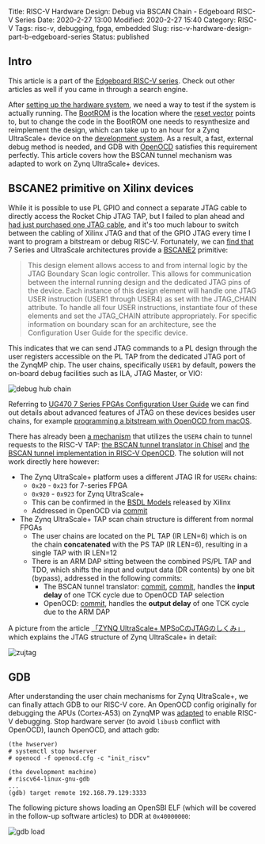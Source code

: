 Title: RISC-V Hardware Design: Debug via BSCAN Chain - Edgeboard RISC-V Series
Date: 2020-2-27 13:00
Modified: 2020-2-27 15:40
Category: RISC-V
Tags: risc-v, debugging, fpga, embedded
Slug: risc-v-hardware-design-part-b-edgeboard-series
Status: published

## Intro

This article is a part of the [Edgeboard RISC-V series]({filename}edgeboard-series.md).  Check out other articles as well if you came in through a search engine.

After [setting up the hardware system]({filename}risc-v-hardware-design-part-a.md), we need a way to test if the system is actually running.  The [BootROM](https://github.com/KireinaHoro/rocket-zynqmp/tree/master/bootrom) is the location where the [reset vector](https://github.com/KireinaHoro/rocket-zynqmp/blob/master/src/main/scala/Configs.scala#L50) points to, but to change the code in the BootROM one needs to resynthesize and reimplement the design, which can take up to an hour for a Zynq UltraScale+ device on the [development system]({filename}dev-system-setup.md).  As a result, a fast, external debug method is needed, and GDB with [OpenOCD](https://github.com/riscv/riscv-openocd) satisfies this requirement perfectly.  This article covers how the BSCAN tunnel mechanism was adapted to work on Zynq UltraScale+ devices.

## BSCANE2 primitive on Xilinx devices

While it is possible to use PL GPIO and connect a separate JTAG cable to directly access the Rocket Chip JTAG TAP, but I failed to plan ahead and [had just purchased one JTAG cable]({filename}zu3eg-purchase.md), and it's too much labour to switch between the cabling of Xilinx JTAG and that of the GPIO JTAG every time I want to program a bitstream or debug RISC-V.  Fortunately, we can [find that](https://www.xilinx.com/support/documentation/sw_manuals/xilinx2018_1/ug974-vivado-ultrascale-libraries.pdf) 7 Series and UltraScale architectures provide a [BSCANE2](https://forums.xilinx.com/t5/Other-FPGA-Architecture/BSCANE2-documentation/td-p/354185) primitive:

> This design element allows access to and from internal logic by the JTAG Boundary Scan logic controller. This allows for communication between the internal running design and the dedicated JTAG pins of the device. Each instance of this design element will handle one JTAG USER instruction (USER1 through USER4) as set with the JTAG_CHAIN attribute.
> To handle all four USER instructions, instantiate four of these elements and set the JTAG_CHAIN
attribute appropriately.
> For specific information on boundary scan for an architecture, see the Configuration User
Guide for the specific device.

This indicates that we can send JTAG commands to a PL design through the user registers accessible on the PL TAP from the dedicated JTAG port of the ZynqMP chip.  The user chains, specifically `USER1` by default, powers the on-board debug facilities such as ILA, JTAG Master, or VIO:

![debug hub chain]({filename}/images/debug-hub-user-chain.png)

Referring to [UG470 7 Series FPGAs Configuration User Guide](https://www.xilinx.com/support/documentation/user_guides/ug470_7Series_Config.pdf) we can find out details about advanced features of JTAG on these devices besides user chains, for example [programming a bitstream with OpenOCD from macOS](https://jiege.ch/hardware/2020/02/09/program-artix7-on-macos/).

There has already been [a mechanism](https://jiege.ch/hardware/2020/02/09/rocket-chip-bscan-analysis/) that utilizes the `USER4` chain to tunnel requests to the RISC-V TAP: [the BSCAN tunnel translator in Chisel](https://github.com/sequencer/rocket-playground/blob/master/playground/src/fpga/FPGA.scala#L39) and [the BSCAN tunnel implementation in RISC-V OpenOCD](https://github.com/riscv/riscv-openocd/blob/7cb8843794a258380b7c37509e5c693977675b2a/src/target/riscv/riscv.c#L361).  The solution will not work directly here however:

- The Zynq UltraScale+ platform uses a different JTAG IR for `USERx` chains:
    - `0x20` - `0x23` for 7-series FPGA
    - `0x920` - `0x923` for Zynq UltraScale+
    - This can be confirmed in the [BSDL Models](https://www.xilinx.com/support/download/index.html/content/xilinx/en/downloadNav/device-models/bsdl-models/zynq-ultrascale-plus-mpsoc.html) released by Xilinx
    - Addressed in OpenOCD via [commit](https://github.com/KireinaHoro/riscv-openocd/commit/cb7f6be16f56a62fc1bdafe0030862e42446e6b2)
- The Zynq UltraScale+ TAP scan chain structure is different from normal FPGAs
    - The user chains are located on the PL TAP (IR LEN=6) which is on the chain __concatenated__ with the PS TAP (IR LEN=6), resulting in a single TAP with IR LEN=12
    - There is an ARM DAP sitting between the combined PS/PL TAP and TDO, which shifts the input and output data (DR contents) by one bit (bypass), addressed in the following commits:
        - The BSCAN tunnel translator: [commit](https://github.com/KireinaHoro/rocket-zynqmp/commit/29b176484089042058a6d3fd6b22e63f9c8b32c8), [commit](https://github.com/KireinaHoro/rocket-zynqmp/commit/ce6a810722530894ff2f9f38efb6ed26386f1fb5), handles the __input delay__ of one TCK cycle due to OpenOCD TAP selection
        - OpenOCD: [commit](https://github.com/KireinaHoro/riscv-openocd/commit/11238e1eb4ecb883ee36fcf24668187c782ade5a), handles the __output delay__ of one TCK cycle due to the ARM DAP

A picture from the article [「ZYNQ UltraScale+ MPSoCのJTAGのしくみ」](http://nahitafu.cocolog-nifty.com/nahitafu/2018/10/zynq-ultrasca-1.html), which explains the JTAG structure of Zynq UltraScale+ in detail:

![zujtag]({filename}/images/zujtag-nahitafu.png)

## GDB

After understanding the user chain mechanisms for Zynq UltraScale+, we can finally attach GDB to our RISC-V core.  An OpenOCD config originally for debugging the APUs (Cortex-A53) on ZynqMP was [adapted](https://github.com/KireinaHoro/rocket-zynqmp/blob/master/openocd.cfg) to enable RISC-V debugging.  Stop hardware server (to avoid `libusb` conflict with OpenOCD), launch OpenOCD, and attach gdb:

```text
(the hwserver)
# systemctl stop hwserver
# openocd -f openocd.cfg -c "init_riscv"
```

```text
(the development machine)
# riscv64-linux-gnu-gdb
...
(gdb) target remote 192.168.79.129:3333
```

The following picture shows loading an OpenSBI ELF (which will be covered in the follow-up software articles) to DDR at `0x40000000`:

![gdb load]({filename}/images/gdb-load-opensbi.jpg)